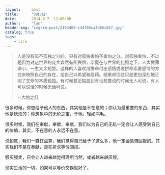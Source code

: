 ```yaml
---
layout:     post
title:      "3月7日"
date:       2014-3-7  12:00:00
author:     "lan"
header-img: "img/in-post/2193400-c44f00ca7db5c857.jpg"
catalog: true
tags:
    - Life
---
```


> 人是没有孤不孤独之分的，只有对孤独害怕不害怕之分。对孤独害怕，不过是因为对这世界的庞大森然有所畏惧，毕竟在与世界的比照之下，人太微薄渺小，一生又太短暂。这样的人喜欢用拼命付出感情或者拼命索要感情的方式来映照自己的存在，给自己以希望和慰藉。结果却往往只是更加深刻地证明了生命的本质孤独。有时候甚至尴尬到有话想要说的时候无人可说，有人可以说话的时候无话可说。
> 
> --大地之灯

很多时候，你想给予他人的东西，其实他是不在意的；你认为最重要的东西，其实他是厌烦的；你想象中的无价之宝，于他，轻如鸿毛。

很多时候，我们在奉献，奉献，奉献，我们以为自己的无私一定会让人感受到自己的价值，其实，不在意的人永远不在意。

说到底，我们一直在盘算，我们觉得自己给予了这么多，他一定会感慨回报的。其实我们不是在奉献，是在祈求等价回报。

强买强卖，只会让人越来越觉得理所当然，或者越来越厌烦。

现实生活的一切，如果可以等价交换就好了。
